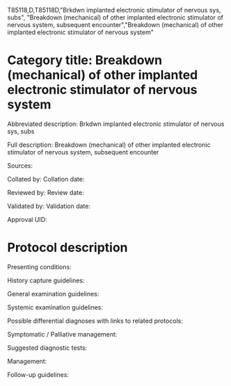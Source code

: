 T85118,D,T85118D,"Brkdwn implanted electronic stimulator of nervous sys, subs", "Breakdown (mechanical) of other implanted electronic stimulator of nervous system, subsequent encounter","Breakdown (mechanical) of other implanted electronic stimulator of nervous system"
# Category title: Breakdown (mechanical) of other implanted electronic stimulator of nervous system

Abbreviated description: Brkdwn implanted electronic stimulator of nervous sys, subs

Full description: Breakdown (mechanical) of other implanted electronic stimulator of nervous system, subsequent encounter

Sources:

Collated by:
Collation date:

Reviewed by:
Review date:

Validated by:
Validation date:

Approval UID:

# Protocol description

Presenting conditions:

History capture guidelines:

General examination guidelines:

Systemic examination guidelines:

Possible differential diagnoses with links to related protocols:

Symptomatic / Palliative management:

Suggested diagnostic tests:

Management:

Follow-up guidelines:
